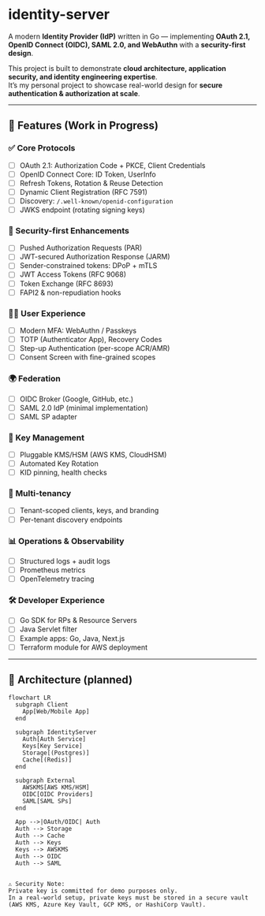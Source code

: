# identity-server

A modern **Identity Provider (IdP)** written in Go — implementing **OAuth 2.1, OpenID Connect (OIDC), SAML 2.0, and WebAuthn** with a **security-first design**.

This project is built to demonstrate **cloud architecture, application security, and identity engineering expertise**.  
It’s my personal project to showcase real-world design for **secure authentication & authorization at scale**.

---

## 🚀 Features (Work in Progress)

### ✅ Core Protocols
- [ ] OAuth 2.1: Authorization Code + PKCE, Client Credentials
- [ ] OpenID Connect Core: ID Token, UserInfo
- [ ] Refresh Tokens, Rotation & Reuse Detection
- [ ] Dynamic Client Registration (RFC 7591)
- [ ] Discovery: `/.well-known/openid-configuration`
- [ ] JWKS endpoint (rotating signing keys)

### 🔐 Security-first Enhancements
- [ ] Pushed Authorization Requests (PAR)
- [ ] JWT-secured Authorization Response (JARM)
- [ ] Sender-constrained tokens: DPoP + mTLS
- [ ] JWT Access Tokens (RFC 9068)
- [ ] Token Exchange (RFC 8693)
- [ ] FAPI2 & non-repudiation hooks

### 🧑‍💻 User Experience
- [ ] Modern MFA: WebAuthn / Passkeys
- [ ] TOTP (Authenticator App), Recovery Codes
- [ ] Step-up Authentication (per-scope ACR/AMR)
- [ ] Consent Screen with fine-grained scopes

### 🌍 Federation
- [ ] OIDC Broker (Google, GitHub, etc.)
- [ ] SAML 2.0 IdP (minimal implementation)
- [ ] SAML SP adapter

### 🔑 Key Management
- [ ] Pluggable KMS/HSM (AWS KMS, CloudHSM)
- [ ] Automated Key Rotation
- [ ] KID pinning, health checks

### 🏢 Multi-tenancy
- [ ] Tenant-scoped clients, keys, and branding
- [ ] Per-tenant discovery endpoints

### 📊 Operations & Observability
- [ ] Structured logs + audit logs
- [ ] Prometheus metrics
- [ ] OpenTelemetry tracing

### 🛠️ Developer Experience
- [ ] Go SDK for RPs & Resource Servers
- [ ] Java Servlet filter
- [ ] Example apps: Go, Java, Next.js
- [ ] Terraform module for AWS deployment

---

## 📐 Architecture (planned)

```mermaid
flowchart LR
  subgraph Client
    App[Web/Mobile App]
  end

  subgraph IdentityServer
    Auth[Auth Service]
    Keys[Key Service]
    Storage[(Postgres)]
    Cache[(Redis)]
  end

  subgraph External
    AWSKMS[AWS KMS/HSM]
    OIDC[OIDC Providers]
    SAML[SAML SPs]
  end

  App -->|OAuth/OIDC| Auth
  Auth --> Storage
  Auth --> Cache
  Auth --> Keys
  Keys --> AWSKMS
  Auth --> OIDC
  Auth --> SAML


⚠️ Security Note:
Private key is committed for demo purposes only.
In a real-world setup, private keys must be stored in a secure vault
(AWS KMS, Azure Key Vault, GCP KMS, or HashiCorp Vault).

